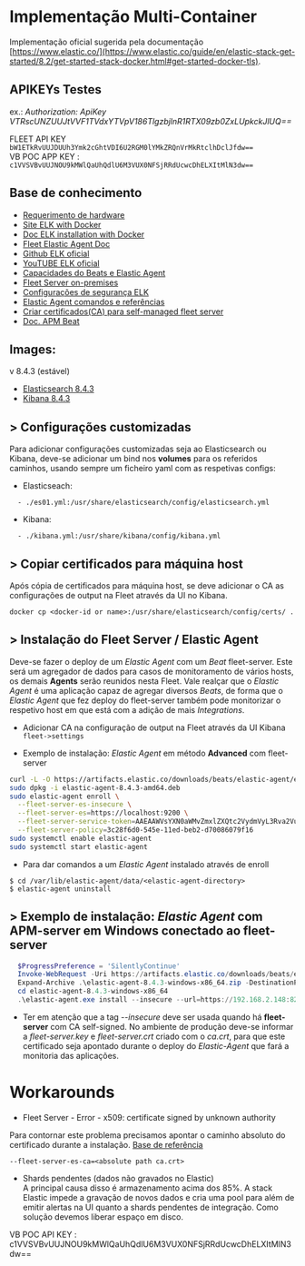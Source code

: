 # Implementação Multi-Container
  Implementação oficial sugerida pela documentação [https://www.elastic.co/](https://www.elastic.co/guide/en/elastic-stack-get-started/8.2/get-started-stack-docker.html#get-started-docker-tls).

## APIKEYs Testes
ex.: *Authorization: ApiKey VTRscUNZUUJtVVF1TVdxYTVpV186TlgzbjlnR1RTX09zb0ZxLUpkckJlUQ==*  
  
FLEET API KEY  `bW1ETkRvUUJDUUh3Ymk2cGhtVDI6U2RGM0lYMkZRQnVrMkRtclhDclJfdw==`  
VB POC APP KEY : `c1VVSVBvUUJNOU9kMWlQaUhQdlU6M3VUX0NFSjRRdUcwcDhELXItMlN3dw==`

## Base de conhecimento
- [Requerimento de hardware](https://www.elastic.co/guide/en/cloud-enterprise/current/ece-hardware-prereq.html)
- [Site ELK with Docker](https://www.docker.elastic.co/)
- [Doc ELK installation with Docker](https://www.elastic.co/guide/en/elasticsearch/reference/8.4/docker.html)
- [Fleet Elastic Agent Doc](https://www.elastic.co/guide/en/fleet/8.4/add-a-fleet-server.html)
- [Github ELK oficial](https://github.com/elastic)
- [YouTUBE ELK oficial](https://www.youtube.com/c/OfficialElasticCommunity)
- [Capacidades do Beats e Elastic Agent](https://www.elastic.co/guide/en/fleet/current/beats-agent-comparison.html)
- [Fleet Server on-premises](https://www.elastic.co/guide/en/fleet/current/add-a-fleet-server.html#deployed-on-prem)
- [Configurações de segurança ELK](https://www.elastic.co/guide/en/elasticsearch/reference/current/security-settings.html)
- [Elastic Agent comandos e referências](https://www.elastic.co/guide/en/fleet/current/elastic-agent-cmd-options.html)
- [Criar certificados(CA) para self-managed fleet server](https://www.elastic.co/guide/en/fleet/8.4/secure-connections.html)
- [Doc. APM Beat](https://www.elastic.co/guide/en/apm/guide/8.4/apm-components.html)

## Images:
  v 8.4.3 (estável)
  - [Elasticsearch 8.4.3](https://www.docker.elastic.co/r/elasticsearch)
  - [Kibana 8.4.3](https://www.docker.elastic.co/r/kibana)

## > Configurações customizadas
Para adicionar configurações customizadas seja ao Elasticsearch ou Kibana, deve-se adicionar um bind nos **volumes** para os referidos caminhos, usando sempre um ficheiro yaml com as respetivas configs:
- Elasticseach: 
```console
  - ./es01.yml:/usr/share/elasticsearch/config/elasticsearch.yml
```
- Kibana: 
```console
  - ./kibana.yml:/usr/share/kibana/config/kibana.yml
```
## > Copiar certificados para máquina host
Após cópia de certificados para máquina host, se deve adicionar o CA as configurações de output na Fleet através da UI no Kibana.
```console
docker cp <docker-id or name>:/usr/share/elasticsearch/config/certs/ .
```
## > Instalação do Fleet Server / Elastic Agent
Deve-se fazer o deploy de um *Elastic Agent* com um *Beat* fleet-server. Este será um agregador de dados para casos de monitoramento de vários hosts, os demais **Agents** serão reunidos nesta Fleet. Vale realçar que o *Elastic Agent* é uma aplicação capaz de agregar diversos *Beats*, de forma que o *Elastic Agent* que fez deploy do fleet-server também pode monitorizar o respetivo host em que está com a adição de mais *Integrations*.  
- Adicionar CA na configuração de output na Fleet através da UI Kibana
`fleet->settings`

- Exemplo de instalação: *Elastic Agent* em método **Advanced** com fleet-server
```bash
curl -L -O https://artifacts.elastic.co/downloads/beats/elastic-agent/elastic-agent-8.4.3-amd64.deb
sudo dpkg -i elastic-agent-8.4.3-amd64.deb
sudo elastic-agent enroll \
  --fleet-server-es-insecure \
  --fleet-server-es=https://localhost:9200 \
  --fleet-server-service-token=AAEAAWVsYXN0aWMvZmxlZXQtc2VydmVyL3Rva2VuLTE2NjY3MDAwMDY4NTM6MUQ3Z09xSzNUSnk1UGQ1SWlrN2pHQQ \
  --fleet-server-policy=3c28f6d0-545e-11ed-beb2-d70086079f16
sudo systemctl enable elastic-agent
sudo systemctl start elastic-agent

```
-  Para dar comandos a um *Elastic Agent* instalado através de enroll 
```console
$ cd /var/lib/elastic-agent/data/<elastic-agent-directory>
$ elastic-agent uninstall
```

## > Exemplo de instalação: *Elastic Agent* com **APM-server** em Windows conectado ao fleet-server
```powershell
  $ProgressPreference = 'SilentlyContinue'
  Invoke-WebRequest -Uri https://artifacts.elastic.co/downloads/beats/elastic-agent/elastic-agent-8.4.3-windows-x86_64.zip -OutFile elastic-agent-8.4.3-windows-x86_64.zip
  Expand-Archive .\elastic-agent-8.4.3-windows-x86_64.zip -DestinationPath .
  cd elastic-agent-8.4.3-windows-x86_64
  .\elastic-agent.exe install --insecure --url=https://192.168.2.148:8220 --enrollment-token=QklLUkQ0UUJ1SWRIRkdMZ0VITDI6UWI1cENMWHZTOVdKNm1ZSDR1WjdjZw==
```
- Ter em atenção que a tag *--insecure* deve ser usada quando há **fleet-server** com CA self-signed. No ambiente de produção deve-se informar a *fleet-server.key* e *fleet-server.crt* criado com o *ca.crt*, para que este certificado seja apontado durante o deploy do *Elastic-Agent* que fará a monitoria das aplicações.



# Workarounds
- Fleet Server - Error - x509: certificate signed by unknown authority

Para contornar este problema precisamos apontar o caminho absoluto do certificado durante a instalação. [Base de referência](https://discuss.elastic.co/t/cannot-install-fleet-server/274764)
```console
--fleet-server-es-ca=<absolute path ca.crt>
```
- Shards pendentes (dados não gravados no Elastic)  
A principal causa disso é armazenamento acima dos 85%. A stack Elastic impede a gravação de novos dados e cria uma pool para além de emitir alertas na UI quanto a shards pendentes de integração. Como solução devemos liberar espaço em disco.  



VB POC API KEY : c1VVSVBvUUJNOU9kMWlQaUhQdlU6M3VUX0NFSjRRdUcwcDhELXItMlN3dw==